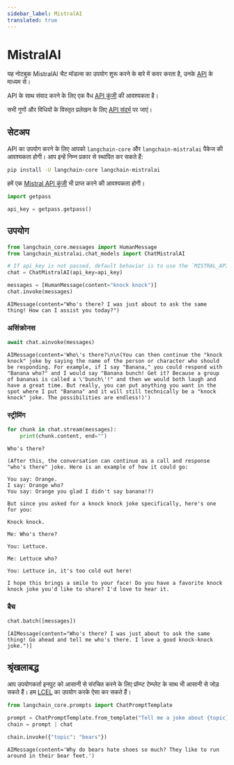 ```yaml
---
sidebar_label: MistralAI
translated: true
---
```


# MistralAI

यह नोटबुक MistralAI चैट मॉडल्स का उपयोग शुरू करने के बारे में कवर करता है, उनके [API](https://docs.mistral.ai/api/) के माध्यम से।

API के साथ संवाद करने के लिए एक वैध [API कुंजी](https://console.mistral.ai/users/api-keys/) की आवश्यकता है।

सभी गुणों और विधियों के विस्तृत प्रलेखन के लिए [API संदर्भ](https://api.python.langchain.com/en/latest/chat_models/langchain_mistralai.chat_models.ChatMistralAI.html) पर जाएं।

## सेटअप

API का उपयोग करने के लिए आपको `langchain-core` और `langchain-mistralai` पैकेज की आवश्यकता होगी। आप इन्हें निम्न प्रकार से स्थापित कर सकते हैं:

```bash
pip install -U langchain-core langchain-mistralai
```

हमें एक [Mistral API कुंजी](https://console.mistral.ai/users/api-keys/) भी प्राप्त करने की आवश्यकता होगी।

```python
import getpass

api_key = getpass.getpass()
```

## उपयोग

```python
from langchain_core.messages import HumanMessage
from langchain_mistralai.chat_models import ChatMistralAI
```

```python
# If api_key is not passed, default behavior is to use the `MISTRAL_API_KEY` environment variable.
chat = ChatMistralAI(api_key=api_key)
```

```python
messages = [HumanMessage(content="knock knock")]
chat.invoke(messages)
```

```output
AIMessage(content="Who's there? I was just about to ask the same thing! How can I assist you today?")
```

### असिंक्रोनस

```python
await chat.ainvoke(messages)
```

```output
AIMessage(content='Who\'s there?\n\n(You can then continue the "knock knock" joke by saying the name of the person or character who should be responding. For example, if I say "Banana," you could respond with "Banana who?" and I would say "Banana bunch! Get it? Because a group of bananas is called a \'bunch\'!" and then we would both laugh and have a great time. But really, you can put anything you want in the spot where I put "Banana" and it will still technically be a "knock knock" joke. The possibilities are endless!)')
```

### स्ट्रीमिंग

```python
for chunk in chat.stream(messages):
    print(chunk.content, end="")
```

```output
Who's there?

(After this, the conversation can continue as a call and response "who's there" joke. Here is an example of how it could go:

You say: Orange.
I say: Orange who?
You say: Orange you glad I didn't say banana!?)

But since you asked for a knock knock joke specifically, here's one for you:

Knock knock.

Me: Who's there?

You: Lettuce.

Me: Lettuce who?

You: Lettuce in, it's too cold out here!

I hope this brings a smile to your face! Do you have a favorite knock knock joke you'd like to share? I'd love to hear it.
```

### बैच

```python
chat.batch([messages])
```

```output
[AIMessage(content="Who's there? I was just about to ask the same thing! Go ahead and tell me who's there. I love a good knock-knock joke.")]
```

## श्रृंखलाबद्ध

आप उपयोगकर्ता इनपुट को आसानी से संरचित करने के लिए प्रॉम्प्ट टेम्प्लेट के साथ भी आसानी से जोड़ सकते हैं। हम [LCEL](/docs/expression_language) का उपयोग करके ऐसा कर सकते हैं।

```python
from langchain_core.prompts import ChatPromptTemplate

prompt = ChatPromptTemplate.from_template("Tell me a joke about {topic}")
chain = prompt | chat
```

```python
chain.invoke({"topic": "bears"})
```

```output
AIMessage(content='Why do bears hate shoes so much? They like to run around in their bear feet.')
```
